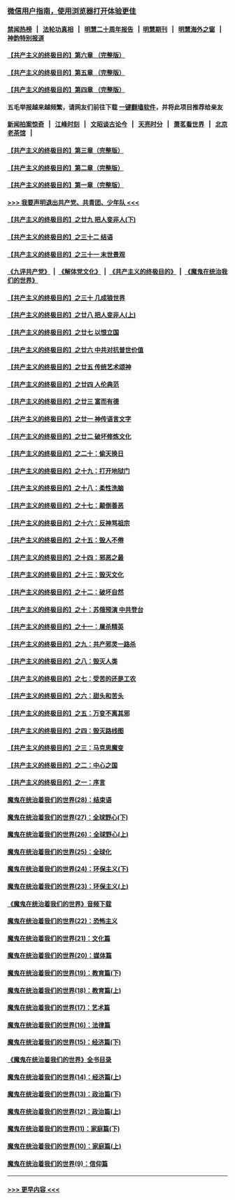 ### [微信用户指南，使用浏览器打开体验更佳](https://github.com/gfw-breaker/banned-news1/blob/master/indexes/wechat-guide.md?t=0)
#### [禁闻热榜](热点新闻.md?t=0)  &nbsp;&nbsp;|&nbsp;&nbsp; [法轮功真相](https://github.com/gfw-breaker/truth/blob/master/README.md?t=0) &nbsp;&nbsp;|&nbsp;&nbsp; [明慧二十周年报告](https://github.com/gfw-breaker/mh-reports/blob/master/README.md?t=0) &nbsp;&nbsp;|&nbsp;&nbsp;[明慧期刊](https://github.com/gfw-breaker/mh-qikan) &nbsp;&nbsp;|&nbsp;&nbsp; [明慧海外之窗](https://github.com/gfw-breaker/mh-news/blob/master/README.md?t=0) &nbsp;&nbsp;|&nbsp;&nbsp; [神韵特别报道](https://github.com/gfw-breaker/mh-news/blob/master/shenyun.md?t=0)
#### [【共产主义的终极目的】第六章 （完整版）](../pages/nsc422/n11428913.md?t=02122111) 
#### [【共产主义的终极目的】第五章 （完整版）](../pages/nsc422/n11428912.md?t=02122111) 
#### [【共产主义的终极目的】第四章 （完整版）](../pages/nsc422/n11428907.md?t=02122111) 
#### 五毛举报越来越频繁，请网友们前往下载 [一键翻墙软件](https://github.com/gfw-breaker/ssr-accounts)，并将此项目推荐给亲友
#### [新闻拍案惊奇](https://github.com/gfw-breaker/banned-news1/blob/master/pages/link4.md) &nbsp;&nbsp;|&nbsp;&nbsp; [江峰时刻](https://github.com/gfw-breaker/banned-news1/blob/master/pages/link4.md) &nbsp;&nbsp;|&nbsp;&nbsp; [文昭谈古论今](https://github.com/gfw-breaker/banned-news1/blob/master/pages/link4.md) &nbsp;&nbsp;|&nbsp;&nbsp; [天亮时分](https://github.com/gfw-breaker/banned-news1/blob/master/pages/link4.md) &nbsp;&nbsp;|&nbsp;&nbsp; [萧茗看世界](https://github.com/gfw-breaker/banned-news1/blob/master/pages/link4.md) &nbsp;&nbsp;|&nbsp;&nbsp; [北京老茶馆](https://github.com/gfw-breaker/banned-news1/blob/master/pages/link4.md) &nbsp;&nbsp;|&nbsp;&nbsp; 
#### [【共产主义的终极目的】第三章（完整版）](../pages/nsc422/n11428848.md?t=02122111) 
#### [【共产主义的终极目的】第二章（完整版）](../pages/nsc422/n11428831.md?t=02122111) 
#### [【共产主义的终极目的】第一章（完整版）](../pages/nsc422/n11417651.md?t=02122111) 
#### [>>> 我要声明退出共产党、共青团、少年队 <<<](https://github.com/begood0513/goodnews/blob/master/quit/letter.md) 
#### [【共产主义的终极目的】之廿九 把人变非人(下)](../pages/nsc422/n11344140.md?t=02122111) 
#### [【共产主义的终极目的】之三十二 结语](../pages/nsc422/n11360535.md?t=02122111) 
#### [【共产主义的终极目的】之三十一 末世景观](../pages/nsc422/n11351129.md?t=02122111) 
#### [《九评共产党》](https://github.com/begood0513/9ping.md/blob/master/README.md) &nbsp;|&nbsp; [《解体党文化》](../../../../jtdwh.md/blob/master/README.md)  &nbsp;|&nbsp; [《共产主义的终极目的》](../../../../gczydzjmd.md/blob/master/README.md) &nbsp;|&nbsp; [《魔鬼在统治我们的世界》](../../../../mgztzwmdsj.md/blob/master/README.md) 
#### [【共产主义的终极目的】之三十 几成狼世界](../pages/nsc422/n11348280.md?t=02122111) 
#### [【共产主义的终极目的】之廿八 把人变非人(上)](../pages/nsc422/n11340492.md?t=02122111) 
#### [【共产主义的终极目的】之廿七 以恨立国](../pages/nsc422/n11336944.md?t=02122111) 
#### [【共产主义的终极目的】之廿六 中共对抗普世价值](../pages/nsc422/n11324785.md?t=02122111) 
#### [【共产主义的终极目的】之廿五 传统艺术颂神](../pages/nsc422/n11296396.md?t=02122111) 
#### [【共产主义的终极目的】之廿四 人伦典范](../pages/nsc422/n11296397.md?t=02122111) 
#### [【共产主义的终极目的】之廿三 富而有德](../pages/nsc422/n11283598.md?t=02122111) 
#### [【共产主义的终极目的】之廿一 神传语言文字](../pages/nsc422/n11263265.md?t=02122111) 
#### [【共产主义的终极目的】之廿二 破坏修炼文化](../pages/nsc422/n11245728.md?t=02122111) 
#### [【共产主义的终极目的】之二十：偷天换日](../pages/nsc422/n11238846.md?t=02122111) 
#### [【共产主义的终极目的】之十九：打开地狱门](../pages/nsc422/n11206376.md?t=02122111) 
#### [【共产主义的终极目的】之十八：柔性洗脑](../pages/nsc422/n11199994.md?t=02122111) 
#### [【共产主义的终极目的】之十七：颠倒善恶](../pages/nsc422/n11179782.md?t=02122111) 
#### [【共产主义的终极目的】之十六：反神骂祖宗](../pages/nsc422/n11166798.md?t=02122111) 
#### [【共产主义的终极目的】之十五：毁人不倦](../pages/nsc422/n11166792.md?t=02122111) 
#### [【共产主义的终极目的】之十四：邪恶之最](../pages/nsc422/n11150249.md?t=02122111) 
#### [【共产主义的终极目的】之十三：毁灭文化](../pages/nsc422/n11135227.md?t=02122111) 
#### [【共产主义的终极目的】之十二：破坏自然](../pages/nsc422/n11135214.md?t=02122111) 
#### [【共产主义的终极目的】之十：苏俄预演 中共登台](../pages/nsc422/n11118424.md?t=02122111) 
#### [【共产主义的终极目的】之十一：屠杀精英](../pages/nsc422/n11118442.md?t=02122111) 
#### [【共产主义的终极目的】之九：共产邪灵一路杀](../pages/nsc422/n11114139.md?t=02122111) 
#### [【共产主义的终极目的】之八：毁灭人类](../pages/nsc422/n11108503.md?t=02122111) 
#### [【共产主义的终极目的】之七：受苦的还是工农](../pages/nsc422/n11101809.md?t=02122111) 
#### [【共产主义的终极目的】之六：甜头和苦头](../pages/nsc422/n11096971.md?t=02122111) 
#### [【共产主义的终极目的】之五：万变不离其邪](../pages/nsc422/n11091285.md?t=02122111) 
#### [【共产主义的终极目的】之四：毁灭路线图](../pages/nsc422/n11086284.md?t=02122111) 
#### [【共产主义的终极目的】之三：马克思魔变](../pages/nsc422/n11061941.md?t=02122111) 
#### [【共产主义的终极目的】之二：中心之国](../pages/nsc422/n11047728.md?t=02122111) 
#### [【共产主义的终极目的】之一：序言](../pages/nsc422/n11086077.md?t=02122111) 
#### [魔鬼在统治着我们的世界(28)：结束语](../pages/nsc422/n10936246.md?t=02122111) 
#### [魔鬼在统治着我们的世界(27)：全球野心(下)](../pages/nsc422/n10928319.md?t=02122111) 
#### [魔鬼在统治着我们的世界(26)：全球野心(上)](../pages/nsc422/n10900318.md?t=02122111) 
#### [魔鬼在统治着我们的世界(25)：全球化](../pages/nsc422/n10788205.md?t=02122111) 
#### [魔鬼在统治着我们的世界(24)：环保主义(下)](../pages/nsc422/n10695307.md?t=02122111) 
#### [魔鬼在统治着我们的世界(23)：环保主义(上)](../pages/nsc422/n10688613.md?t=02122111) 
#### [《魔鬼在统治着我们的世界》音频下载](../pages/nsc422/n10635553.md?t=02122111) 
#### [魔鬼在统治着我们的世界(22)：恐怖主义](../pages/nsc422/n10614727.md?t=02122111) 
#### [魔鬼在统治着我们的世界(21)：文化篇](../pages/nsc422/n10597706.md?t=02122111) 
#### [魔鬼在统治着我们的世界(20)：媒体篇](../pages/nsc422/n10586579.md?t=02122111) 
#### [魔鬼在统治着我们的世界(19)：教育篇(下)](../pages/nsc422/n10564808.md?t=02122111) 
#### [魔鬼在统治着我们的世界(18)：教育篇(上)](../pages/nsc422/n10526970.md?t=02122111) 
#### [魔鬼在统治着我们的世界(17)：艺术篇](../pages/nsc422/n10499093.md?t=02122111) 
#### [魔鬼在统治着我们的世界(16)：法律篇](../pages/nsc422/n10485969.md?t=02122111) 
#### [魔鬼在统治着我们的世界(15)：经济篇(下)](../pages/nsc422/n10469975.md?t=02122111) 
#### [《魔鬼在统治着我们的世界》全书目录](../pages/nsc422/n10464261.md?t=02122111) 
#### [魔鬼在统治着我们的世界(14)：经济篇(上)](../pages/nsc422/n10457370.md?t=02122111) 
#### [魔鬼在统治着我们的世界(13)：政治篇(下)](../pages/nsc422/n10448270.md?t=02122111) 
#### [魔鬼在统治着我们的世界(12)：政治篇(上)](../pages/nsc422/n10444576.md?t=02122111) 
#### [魔鬼在统治着我们的世界(11)：家庭篇(下)](../pages/nsc422/n10440961.md?t=02122111) 
#### [魔鬼在统治着我们的世界(10)：家庭篇(上)](../pages/nsc422/n10435448.md?t=02122111) 
#### [魔鬼在统治着我们的世界(9)：信仰篇](../pages/nsc422/n10432159.md?t=02122111) 

----
#### [ >>> 更早内容 <<< ](../indexes/nsc422-earlier.md)
